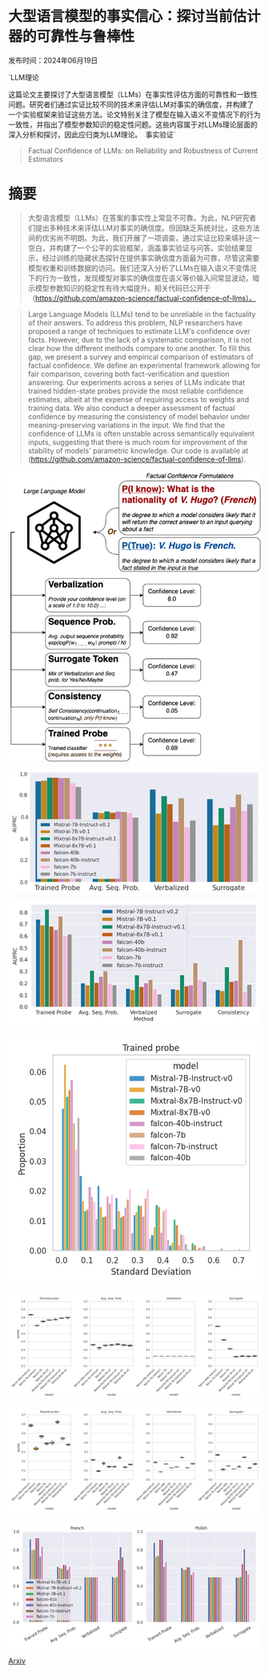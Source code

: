 # 大型语言模型的事实信心：探讨当前估计器的可靠性与鲁棒性

发布时间：2024年06月19日

`LLM理论

这篇论文主要探讨了大型语言模型（LLMs）在事实性评估方面的可靠性和一致性问题。研究者们通过实证比较不同的技术来评估LLM对事实的确信度，并构建了一个实验框架来验证这些方法。论文特别关注了模型在输入语义不变情况下的行为一致性，并指出了模型参数知识的稳定性问题。这些内容属于对LLMs理论层面的深入分析和探讨，因此应归类为LLM理论。` `事实验证`

> Factual Confidence of LLMs: on Reliability and Robustness of Current Estimators

# 摘要

> 大型语言模型（LLMs）在答案的事实性上常显不可靠。为此，NLP研究者们提出多种技术来评估LLM对事实的确信度。但因缺乏系统对比，这些方法间的优劣尚不明朗。为此，我们开展了一项调查，通过实证比较来填补这一空白，并构建了一个公平的实验框架，涵盖事实验证与问答。实验结果显示，经过训练的隐藏状态探针在提供事实确信度方面最为可靠，尽管这需要模型权重和训练数据的访问。我们还深入分析了LLMs在输入语义不变情况下的行为一致性，发现模型对事实的确信度在语义等价输入间常显波动，暗示模型参数知识的稳定性有待大幅提升。相关代码已公开于（https://github.com/amazon-science/factual-confidence-of-llms）。

> Large Language Models (LLMs) tend to be unreliable in the factuality of their answers. To address this problem, NLP researchers have proposed a range of techniques to estimate LLM's confidence over facts. However, due to the lack of a systematic comparison, it is not clear how the different methods compare to one another. To fill this gap, we present a survey and empirical comparison of estimators of factual confidence. We define an experimental framework allowing for fair comparison, covering both fact-verification and question answering. Our experiments across a series of LLMs indicate that trained hidden-state probes provide the most reliable confidence estimates, albeit at the expense of requiring access to weights and training data. We also conduct a deeper assessment of factual confidence by measuring the consistency of model behavior under meaning-preserving variations in the input. We find that the confidence of LLMs is often unstable across semantically equivalent inputs, suggesting that there is much room for improvement of the stability of models' parametric knowledge. Our code is available at (https://github.com/amazon-science/factual-confidence-of-llms).

![大型语言模型的事实信心：探讨当前估计器的可靠性与鲁棒性](../../../paper_images/2406.13415/Fact_Conf.png)

![大型语言模型的事实信心：探讨当前估计器的可靠性与鲁棒性](../../../paper_images/2406.13415/p_t.png)

![大型语言模型的事实信心：探讨当前估计器的可靠性与鲁棒性](../../../paper_images/2406.13415/p_ik.png)

![大型语言模型的事实信心：探讨当前估计器的可靠性与鲁棒性](../../../paper_images/2406.13415/std_pt.png)

![大型语言模型的事实信心：探讨当前估计器的可靠性与鲁棒性](../../../paper_images/2406.13415/auprc_paraph_pt.png)

![大型语言模型的事实信心：探讨当前估计器的可靠性与鲁棒性](../../../paper_images/2406.13415/auprc_paraph.png)

![大型语言模型的事实信心：探讨当前估计器的可靠性与鲁棒性](../../../paper_images/2406.13415/translations_methods_robustness.png)

[Arxiv](https://arxiv.org/abs/2406.13415)